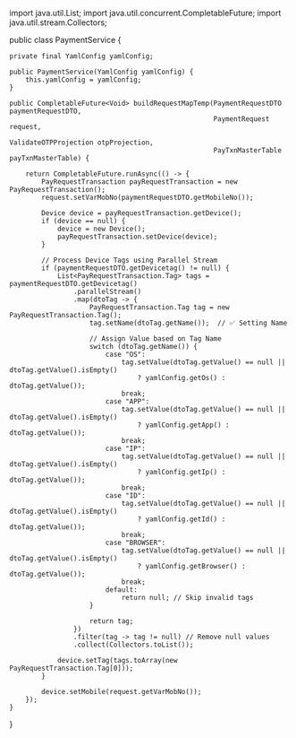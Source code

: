 import java.util.List;
import java.util.concurrent.CompletableFuture;
import java.util.stream.Collectors;

public class PaymentService {

    private final YamlConfig yamlConfig;

    public PaymentService(YamlConfig yamlConfig) {
        this.yamlConfig = yamlConfig;
    }

    public CompletableFuture<Void> buildRequestMapTemp(PaymentRequestDTO paymentRequestDTO, 
                                                       PaymentRequest request, 
                                                       ValidateOTPProjection otpProjection, 
                                                       PayTxnMasterTable payTxnMasterTable) {

        return CompletableFuture.runAsync(() -> {
            PayRequestTransaction payRequestTransaction = new PayRequestTransaction();
            request.setVarMobNo(paymentRequestDTO.getMobileNo());

            Device device = payRequestTransaction.getDevice();
            if (device == null) {
                device = new Device();
                payRequestTransaction.setDevice(device);
            }

            // Process Device Tags using Parallel Stream
            if (paymentRequestDTO.getDevicetag() != null) {
                List<PayRequestTransaction.Tag> tags = paymentRequestDTO.getDevicetag()
                    .parallelStream()
                    .map(dtoTag -> {
                        PayRequestTransaction.Tag tag = new PayRequestTransaction.Tag();
                        tag.setName(dtoTag.getName());  // ✅ Setting Name

                        // Assign Value based on Tag Name
                        switch (dtoTag.getName()) {
                            case "OS":
                                tag.setValue(dtoTag.getValue() == null || dtoTag.getValue().isEmpty() 
                                    ? yamlConfig.getOs() : dtoTag.getValue());
                                break;
                            case "APP":
                                tag.setValue(dtoTag.getValue() == null || dtoTag.getValue().isEmpty() 
                                    ? yamlConfig.getApp() : dtoTag.getValue());
                                break;
                            case "IP":
                                tag.setValue(dtoTag.getValue() == null || dtoTag.getValue().isEmpty() 
                                    ? yamlConfig.getIp() : dtoTag.getValue());
                                break;
                            case "ID":
                                tag.setValue(dtoTag.getValue() == null || dtoTag.getValue().isEmpty() 
                                    ? yamlConfig.getId() : dtoTag.getValue());
                                break;
                            case "BROWSER":
                                tag.setValue(dtoTag.getValue() == null || dtoTag.getValue().isEmpty() 
                                    ? yamlConfig.getBrowser() : dtoTag.getValue());
                                break;
                            default:
                                return null; // Skip invalid tags
                        }

                        return tag;
                    })
                    .filter(tag -> tag != null) // Remove null values
                    .collect(Collectors.toList());

                device.setTag(tags.toArray(new PayRequestTransaction.Tag[0]));
            }

            device.setMobile(request.getVarMobNo());
        });
    }
}
